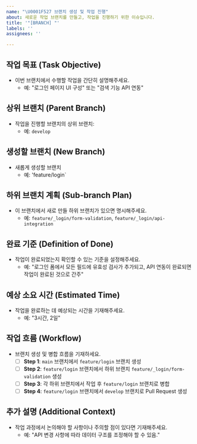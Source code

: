 ```yaml
---
name: "\U0001F527 브랜치 생성 및 작업 진행"
about: 새로운 작업 브랜치를 만들고, 작업을 진행하기 위한 이슈입니다.
title: '"[BRANCH] "'
labels: ''
assignees: ''

---
```


## 작업 목표 (Task Objective)
- 이번 브랜치에서 수행할 작업을 간단히 설명해주세요.
  - 예: "로그인 페이지 UI 구성" 또는 "검색 기능 API 연동"

## 상위 브랜치 (Parent Branch)
- 작업을 진행할 브랜치의 상위 브랜치:
  - 예: `develop`

## 생성할 브랜치 (New Branch)
- 새롭게 생성할 브랜치
  - 예: 'feature/login`

## 하위 브랜치 계획 (Sub-branch Plan)
- 이 브랜치에서 새로 만들 하위 브랜치가 있으면 명시해주세요.
  - 예: `feature/_login/form-validation`, `feature/_login/api-integration`

## 완료 기준 (Definition of Done)
- 작업이 완료되었는지 확인할 수 있는 기준을 설정해주세요.
  - 예: "로그인 폼에서 모든 필드에 유효성 검사가 추가되고, API 연동이 완료되면 작업이 완료된 것으로 간주"

## 예상 소요 시간 (Estimated Time)
- 작업을 완료하는 데 예상되는 시간을 기재해주세요.
  - 예: "3시간, 2일"

## 작업 흐름 (Workflow)
- 브랜치 생성 및 병합 흐름을 기재하세요.
  - [ ] **Step 1**: `main` 브랜치에서 `feature/login` 브랜치 생성
  - [ ] **Step 2**: `feature/login` 브랜치에서 하위 브랜치 `feature/_login/form-validation` 생성
  - [ ] **Step 3**: 각 하위 브랜치에서 작업 후 `feature/login` 브랜치로 병합
  - [ ] **Step 4**: `feature/login` 브랜치에서 `develop` 브랜치로 Pull Request 생성

## 추가 설명 (Additional Context)
- 작업 과정에서 논의해야 할 사항이나 주의할 점이 있다면 기재해주세요.
  - 예: "API 변경 사항에 따라 데이터 구조를 조정해야 할 수 있음."
